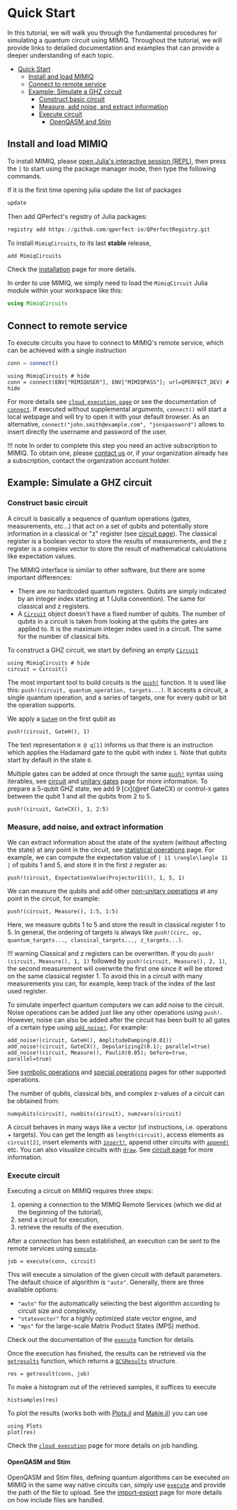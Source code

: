 # Quick Start

In this tutorial, we will walk you through the fundamental procedures for simulating a quantum circuit using MIMIQ. Throughout the tutorial, we will provide links to detailed documentation and examples that can provide a deeper understanding of each topic.

- [Quick Start](#quick-start)
  - [Install and load MIMIQ](#install-and-load-mimiq)
  - [Connect to remote service](#connect-to-remote-service)
  - [Example: Simulate a GHZ circuit](#example-simulate-a-ghz-circuit)
    - [Construct basic circuit](#construct-basic-circuit)
    - [Measure, add noise, and extract information](#measure-add-noise-and-extract-information)
    - [Execute circuit](#execute-circuit)
      - [OpenQASM and Stim](#openqasm-and-stim)

## Install and load MIMIQ

To install MIMIQ, please [open Julia's interactive session (REPL)](https://docs.julialang.org/en/v1/manual/getting-started/), then press the `]` to start using the package manager mode, then type the following commands.

If it is the first time opening julia update the list of packages

```julia
update
```

Then add QPerfect's registry of Julia packages:

```julia
registry add https://github.com/qperfect-io/QPerfectRegistry.git
```

To install `MimiqCircuits`, to its last **stable** release,

```julia
add MimiqCircuits
```

Check the [installation](manual/installation.md) page for more details.

In order to use MIMIQ, we simply need to load the `MimiqCircuit` Julia module within your workspace like this:

```julia
using MimiqCircuits
```

## Connect to remote service

To execute circuits you have to connect to MIMIQ's remote service, which can be achieved with a single instruction

```julia
conn = connect()
```

```@example quick_start
using MimiqCircuits # hide
conn = connect(ENV["MIMIQUSER"], ENV["MIMIQPASS"]; url=QPERFECT_DEV) # hide
```

For more details see [`cloud execution page`](manual/remote_execution.md) or see the documentation of [`connect`](@ref). If executed without supplemental arguments, `connect()` will start a local webpage and will try to open it with your default browser. As an alternative, `connect("john.smith@example.com", "jonspassword")` allows to insert directly the username and password of the user.

!!! note
    In order to complete this step you need an active subscription to MIMIQ. To obtain one, please [contact us](https://qperfect.io) or, if your organization already has a subscription, contact the organization account holder.

## Example: Simulate a GHZ circuit

### Construct basic circuit

A circuit is basically a sequence of quantum operations (gates, measurements, etc...) that act on a set of qubits and potentially store information in a classical or "z" register (see [circuit page](manual/circuits.md)). The classical register is a boolean vector to store the results of measurements, and the z register is a complex vector to store the result of mathematical calculations like expectation values.

The MIMIQ interface is similar to other software, but there are some important differences:

- There are no hardcoded quantum registers. Qubits are simply indicated by an integer index starting at 1 (Julia convention). The same for classical and z registers.
- A [`Circuit`](@ref) object doesn't have a fixed number of qubits. The number of qubits in a circuit is taken from looking at the qubits the gates are applied to. It is the maximum integer index used in a circuit. The same for the number of classical bits.

To construct a GHZ circuit, we start by defining an empty [`Circuit`](@ref)

```@example quick_start
using MimiqCircuits # hide
circuit = Circuit()
```

The most important tool to build circuits is the [`push!`](@ref) function. It is used like this: `push!(circuit, quantum_operation, targets...)`. It accepts a circuit, a single quantum operation, and a series of targets, one for every qubit or bit the operation supports.

We apply a [`GateH`](@ref) on the first qubit as

```@example quick_start
push!(circuit, GateH(), 1)
```

The text representation `H @ q[1]` informs us that there is an instruction which applies the Hadamard gate to the qubit with index `1`.
Note that qubits start by default in the state `0`.

Multiple gates can be added at once through the same [`push!`](@ref) syntax using iterables, see [circuit](manual/circuits.md) and [unitary gates](manual/unitary_gates.md) page for more information.
To prepare a 5-qubit GHZ state, we add 9 [`CX`](@ref GateCX) or control-`X` gates between the qubit 1 and all the qubits from 2 to 5.

```@example quick_start
push!(circuit, GateCX(), 1, 2:5)
```

### Measure, add noise, and extract information

We can extract information about the state of the system (without affecting the state) at any point in the circuit, see [statistical operations](manual/statistical_ops.md) page.
For example, we can compute the expectation value of ``| 11 \rangle\langle 11 |`` of qubits 1 and 5, and store it in the first z register as:

```@example quick_start
push!(circuit, ExpectationValue(Projector11()), 1, 5, 1)
```

We can measure the qubits and add other [non-unitary operations](manual/non_unitary_ops.md) at any point in the circuit, for example:

```@example quick_start
push!(circuit, Measure(), 1:5, 1:5)
```

Here, we measure qubits 1 to 5 and store the result in classical register 1 to 5.
In general, the ordering of targets is always like `push!(circ, op, quantum_targets..., classical_targets..., z_targets...)`.

!!! warning
    Classical and z registers can be overwritten. If you do `push!(circuit, Measure(), 1, 1)` followed by `push!(circuit, Measure(), 2, 1)`, the second measurement will overwrite the first one since it will be stored on the same classical register 1. To avoid this in a circuit with many measurements you can, for example, keep track of the index of the last used register.

To simulate imperfect quantum computers we can add noise to the circuit. Noise operations can be added just like any other operations using `push!`. However, noise can also be added after the circuit has been built to all gates of a certain type using [`add_noise!`](@ref). For example:

```@example quick_start
add_noise!(circuit, GateH(), AmplitudeDamping(0.01))
add_noise!(circuit, GateCX(), Depolarizing2(0.1); parallel=true)
add_noise!(circuit, Measure(), PauliX(0.05); before=true, parallel=true)
```

See [symbolic operations](manual/symbolic_ops.md) and [special operations](manual/special_ops.md) pages for other supported operations.

The number of qubits, classical bits, and complex z-values of a circuit can be obtained from:

```@example quick_start
numqubits(circuit), numbits(circuit), numzvars(circuit)
```

A circuit behaves in many ways like a vector (of instructions, i.e. operations + targets). You can get the length as `length(circuit)`, access elements as `circuit[2]`, insert elements with [`insert!`](@ref), append other circuits with [`append!`](@ref) etc. You can also visualize circuits with [`draw`](@ref). See [circuit page](manual/circuits.md) for more information.

### Execute circuit

Executing a circuit on MIMIQ requires three steps:

1. opening a connection to the MIMIQ Remote Services (which we did at the beginning of the tutorial),
2. send a circuit for execution,
3. retrieve the results of the execution.

After a connection has been established, an execution can be sent to the remote services using [`execute`](@ref).

```@example quick_start
job = execute(conn, circuit)
```

This will execute a simulation of the given circuit with default parameters. The default choice of algorithm is `"auto"`.  Generally, there are three available options:

- `"auto"` for the automatically selecting the best algorithm according to circuit size and complexity,
- `"statevector"` for a highly optimized state vector engine, and
- `"mps"` for the large-scale Matrix Product States (MPS) method.

Check out the documentation of the [`execute`](@ref) function for details.

Once the execution has finished, the results can be retrieved via the [`getresults`](@ref) function, which returns a [`QCSResults`](@ref) structure.

```@example quick_start
res = getresult(conn, job)
```

To make a histogram out of the retrieved samples, it suffices to execute

```@example quick_start
histsamples(res)
```

To plot the results (works both with [Plots.jl](https://docs.juliaplots.org/stable/) and [Makie.jl](https://docs.makie.org/stable/)) you can use

```@example quick_start
using Plots
plot(res)
```

Check the [`cloud execution`](manual/remote_execution.md) page for more details on job handling.

#### OpenQASM and Stim

OpenQASM and Stim files, defining quantum algorithms can be executed on MIMIQ in the same way native circuits can, simply use [`execute`](@ref) and provide the path of the file to upload.
See the [import-export](manual/import_export.md) page for more details on how include files are handled.
